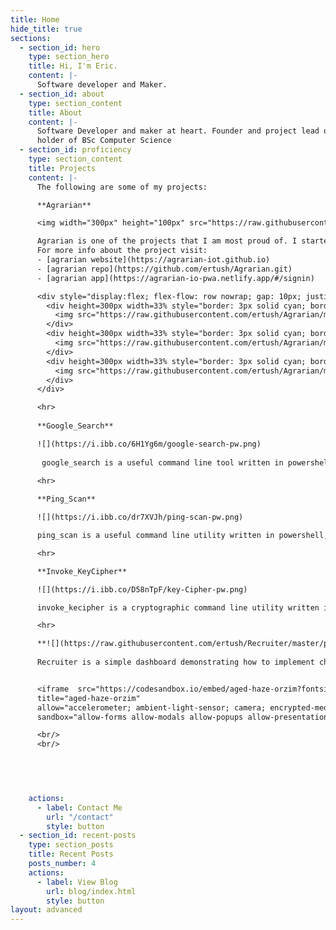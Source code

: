 ```yaml
---
title: Home
hide_title: true
sections:
  - section_id: hero
    type: section_hero
    title: Hi, I'm Eric.
    content: |-
      Software developer and Maker.
  - section_id: about
    type: section_content
    title: About
    content: |-
      Software Developer and maker at heart. Founder and project lead of [Agrarian](https://agrarian-iot.github.io). Full stack developer with an interest in IoT  and 
      holder of BSc Computer Science 
  - section_id: proficiency
    type: section_content
    title: Projects
    content: |-
      The following are some of my projects:

      **Agrarian**

      <img width="300px" height="100px" src="https://raw.githubusercontent.com/ertush/Agrarian/master/screenshots/Agrarian-Logo-1.png" alt="agrarian-logo" />

      Agrarian is one of the projects that I am most proud of. I started it back in school, and since then it has grown in leaps and bounds. 
      For more info about the project visit:
      - [agrarian website](https://agrarian-iot.github.io)
      - [agrarian repo](https://github.com/ertush/Agrarian.git)
      - [agrarian app](https://agrarian-io-pwa.netlify.app/#/signin) 

      <div style="display:flex; flex-flow: row nowrap; gap: 10px; justify-content: center align-items: center">
        <div height=300px width=33% style="border: 3px solid cyan; border-radius: 20px; overflow: hidden">
          <img src="https://raw.githubusercontent.com/ertush/Agrarian/master/screenshots/mobile-sc1.png" alt="mobile-sc1"/>
        </div>
        <div height=300px width=33% style="border: 3px solid cyan; border-radius: 20px; overflow: hidden">
          <img src="https://raw.githubusercontent.com/ertush/Agrarian/master/screenshots/mobile-sc4.png" alt="mobile-sc4"/>
        </div>
        <div height=300px width=33% style="border: 3px solid cyan; border-radius: 20px; overflow: hidden">
          <img src="https://raw.githubusercontent.com/ertush/Agrarian/master/screenshots/mobile-sc5.png" alt="mobile-sc5"/>
        </div>
      </div>

      <hr>
      
      **Google_Search**

      ![](https://i.ibb.co/6H1Yg6m/google-search-pw.png)
      
       google_search is a useful command line tool written in powershell. It can be run on any platform using docker. It is allows you to launch a google search from powershell or bash or any unix based terminal. You can get it from [powershell gallery](https://https://www.powershellgallery.com/packages/google_search/1.1.2)
      
      <hr>

      **Ping_Scan**

      ![](https://i.ibb.co/dr7XVJh/ping-scan-pw.png)

      ping_scan is a useful command line utility written in powershell, that allows you to scan a range of hosts in a LAN. It returns the number of alive host in a network as well as their respective Ip addresses. It is network interface specific. Download it from [powershell galery](https://www.powershellgallery.com/packages/ping_scan/0.1.3.6) or get the [docker image](https://hub.docker.com/r/ricodck/ping-addressrange/tags?page=1&ordering=last_updated)

      <hr>

      **Invoke_KeyCipher**

      ![](https://i.ibb.co/D58nTpF/key-Cipher-pw.png)

      invoke_kecipher is a cryptographic command line utility written in powershell and also available as a [docker image](https://hub.docker.com/r/ricodck/invoke-keycipher/tags?page=1&ordering=last_updated). You can also download it from [powershell gallery](https://www.powershellgallery.com/packages/Invoke_KeyCipher/0.1.3.1)

      <hr>

      **![](https://raw.githubusercontent.com/ertush/Recruiter/master/public/favicon.ico) Recruiter**
    
      Recruiter is a simple dashboard demonstrating how to implement charts using chart.js with support for dark and light theme. It uses sass as a css pre-processor.


      <iframe  src="https://codesandbox.io/embed/aged-haze-orzim?fontsize=14&hidenavigation=1&theme=dark"style="width:100%; height:500px; border:0; border-radius: 20px; overflow:hidden;"
      title="aged-haze-orzim"
      allow="accelerometer; ambient-light-sensor; camera; encrypted-media; geolocation; gyroscope; hid; microphone; midi; payment; usb; vr; xr-spatial-tracking"
      sandbox="allow-forms allow-modals allow-popups allow-presentation allow-same-origin allow-scripts"></iframe>

      <br/>
      <br/>
      

    


    actions:
      - label: Contact Me
        url: "/contact"
        style: button
  - section_id: recent-posts
    type: section_posts
    title: Recent Posts
    posts_number: 4
    actions:
      - label: View Blog
        url: blog/index.html
        style: button
layout: advanced
---
```

